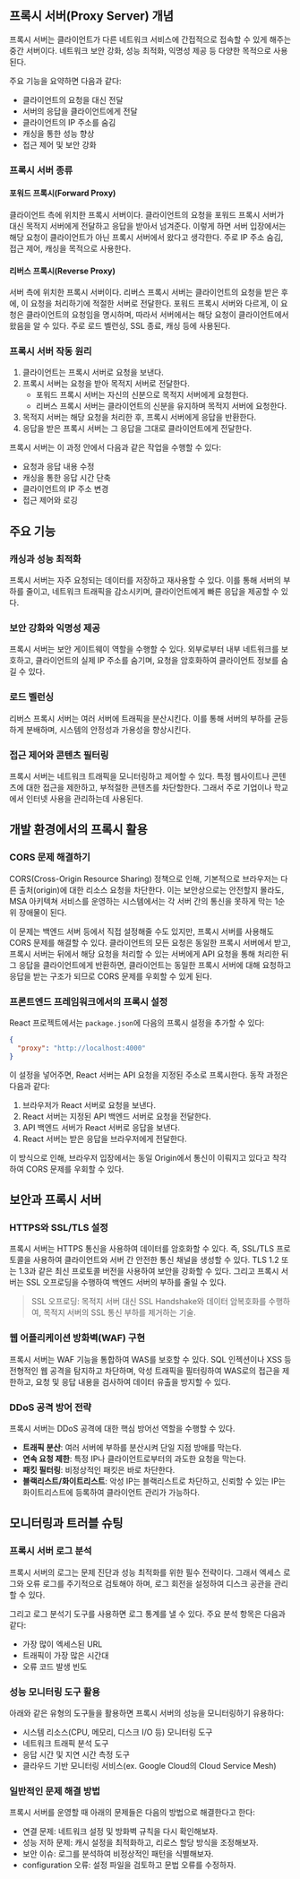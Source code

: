 ## 프록시 서버(Proxy Server) 개념

프록시 서버는 클라이언트가 다른 네트워크 서비스에 간접적으로 접속할 수 있게 해주는 중간 서버이다. 네트워크 보안 강화, 성능 최적화, 익명성 제공 등 다양한 목적으로 사용된다. 

주요 기능을 요약하면 다음과 같다:
- 클라이언트의 요청을 대신 전달
- 서버의 응답을 클라이언트에게 전달
- 클라이언트의 IP 주소를 숨김
- 캐싱을 통한 성능 향상
- 접근 제어 및 보안 강화

### 프록시 서버 종류

#### 포워드 프록시(Forward Proxy)

클라이언트 측에 위치한 프록시 서버이다. 클라이언트의 요청을 포워드 프록시 서버가 대신 목적지 서버에게 전달하고 응답을 받아서 넘겨준다. 이렇게 하면 서버 입장에서는 해당 요청이 클라이언트가 아닌 프록시 서버에서 왔다고 생각한다. 주로 IP 주소 숨김, 접근 제어, 캐싱을 목적으로 사용한다.

#### 리버스 프록시(Reverse Proxy)

서버 측에 위치한 프록시 서버이다. 리버스 프록시 서버는 클라이언트의 요청을 받은 후에, 이 요청을 처리하기에 적절한 서버로 전달한다. 포워드 프록시 서버와 다르게, 이 요청은 클라이언트의 요청임을 명시하며, 따라서 서버에서는 해당 요청이 클라이언트에서 왔음을 알 수 있다. 주로 로드 벨런싱, SSL 종료, 캐싱 등에 사용된다.

### 프록시 서버 작동 원리

1. 클라이언트는 프록시 서버로 요청을 보낸다.
2. 프록시 서버는 요청을 받아 목적지 서버로 전달한다.
   - 포워드 프록시 서버는 자신의 신분으로 목적지 서버에게 요청한다.
   - 리버스 프록시 서버는 클라이언트의 신분을 유지하며 목적지 서버에 요청한다.
3. 목적지 서버는 해당 요청을 처리한 후, 프록시 서버에게 응답을 반환한다.
4. 응답을 받은 프록시 서버는 그 응답을 그대로 클라이언트에게 전달한다.

프록시 서버는 이 과정 안에서 다음과 같은 작업을 수행할 수 있다:
- 요청과 응답 내용 수정
- 캐싱을 통한 응답 시간 단축
- 클라이언트의 IP 주소 변경
- 접근 제어와 로깅

## 주요 기능

### 캐싱과 성능 최적화

프록시 서버는 자주 요청되는 데이터를 저장하고 재사용할 수 있다. 이를 통해 서버의 부하를 줄이고, 네트워크 트래픽을 감소시키며, 클라이언트에게 빠른 응답을 제공할 수 있다.

### 보안 강화와 익명성 제공

프록시 서버는 보안 게이트웨이 역할을 수행할 수 있다. 외부로부터 내부 네트워크를 보호하고, 클라이언트의 실제 IP 주소를 숨기며, 요청을 암호화하여 클라이언트 정보를 숨길 수 있다.

### 로드 벨런싱

리버스 프록시 서버는 여러 서버에 트래픽을 분산시킨다. 이를 통해 서버의 부하를 균등하게 분배하며, 시스템의 안정성과 가용성을 향상시킨다.

### 접근 제어와 콘텐츠 필터링

프록시 서버는 네트워크 트래픽을 모니터링하고 제어할 수 있다. 특정 웹사이트나 콘텐츠에 대한 접근을 제한하고, 부적절한 콘텐츠를 차단할한다. 그래서 주로 기업이나 학교에서 인터넷 사용을 관리하는데 사용된다.

## 개발 환경에서의 프록시 활용

### CORS 문제 해결하기

CORS(Cross-Origin Resource Sharing) 정책으로 인해, 기본적으로 브라우저는 다른 출처(origin)에 대한 리소스 요청을 차단한다. 이는 보안상으로는 안전할지 몰라도, MSA 아키텍쳐 서비스를 운영하는 시스템에서는 각 서버 간의 통신을 못하게 막는 1순위 장애물이 된다. 

이 문제는 백엔드 서버 등에서 직접 설정해줄 수도 있지만, 프록시 서버를 사용해도 CORS 문제를 해결할 수 있다. 클라이언트의 모든 요청은 동일한 프록시 서버에서 받고, 프록시 서버는 뒤에서 해당 요청을 처리할 수 있는 서버에게 API 요청을 통해 처리한 뒤 그 응답을 클라이언트에게 반환하면, 클라이언트는 동일한 프록시 서버에 대해 요청하고 응답을 받는 구조가 되므로 CORS 문제를 우회할 수 있게 된다.

### 프론트엔드 프레임워크에서의 프록시 설정

React 프로젝트에서는 `package.json`에 다음의 프록시 설정을 추가할 수 있다:
```json
{
  "proxy": "http://localhost:4000"
}
```
이 설정을 넣어주면, React 서버는 API 요청을 지정된 주소로 프록시한다. 동작 과정은 다음과 같다:
1. 브라우저가 React 서버로 요청을 보낸다.
2. React 서버는 지정된 API 백엔드 서버로 요청을 전달한다.
3. API 백엔드 서버가 React 서버로 응답을 보낸다.
4. React 서버는 받은 응답을 브라우저에게 전달한다.

이 방식으로 인해, 브라우저 입장에서는 동일 Origin에서 통신이 이뤄지고 있다고 착각하여 CORS 문제를 우회할 수 있다.

## 보안과 프록시 서버

### HTTPS와 SSL/TLS 설정

프록시 서버는 HTTPS 통신을 사용하여 데이터를 암호화할 수 있다. 즉, SSL/TLS 프로토콜을 사용하여 클라이언트와 서버 간 안전한 통신 채널을 생성할 수 있다. TLS 1.2 또는 1.3과 같은 최신 프로토콜 버전을 사용하여 보안을 강화할 수 있다. 그리고 프록시 서버는 SSL 오프로딩을 수행하여 백엔드 서버의 부하를 줄일 수 있다.

> SSL 오프로딩: 목적지 서버 대신 SSL Handshake와 데이터 암복호화를 수행하여, 목적지 서버의 SSL 통신 부하를 제거하는 기술.

### 웹 어플리케이션 방화벽(WAF) 구현

프록시 서버는 WAF 기능을 통합하여 WAS를 보호할 수 있다. SQL 인젝션이나 XSS 등 전형적인 웹 공격을 탐지하고 차단하며, 악성 트래픽을 필터링하여 WAS로의 접근을 제한하고, 요청 및 응답 내용을 검사하여 데이터 유출을 방지할 수 있다.

### DDoS 공격 방어 전략

프록시 서버는 DDoS 공격에 대한 핵심 방어선 역할을 수행할 수 있다.
- **트래픽 분산**: 여러 서버에 부하를 분산시켜 단일 지점 방애를 막는다.
- **연속 요청 제한**: 특정 IP나 클라이언트로부터의 과도한 요청을 막는다.
- **패킷 필터링**: 비정상적인 패킷은 바로 차단한다.
- **블랙리스트/화이트리스트**: 악성 IP는 블랙리스트로 차단하고, 신뢰할 수 있는 IP는 화이트리스트에 등록하여 클라이언트 관리가 가능하다.

## 모니터링과 트러블 슈팅

### 프록시 서버 로그 분석

프록시 서버의 로그는 문제 진단과 성능 최적화를 위한 필수 전략이다. 그래서 엑세스 로그와 오류 로그를 주기적으로 검토해야 하며, 로그 회전을 설정하여 디스크 공관을 관리할 수 있다. 

그리고 로그 분석기 도구를 사용하면 로그 통계를 낼 수 있다. 주요 분석 항목은 다음과 같다:
- 가장 많이 엑세스된 URL
- 트래픽이 가장 많은 시간대
- 오류 코드 발생 빈도

### 성능 모니터링 도구 활용

아래와 같은 유형의 도구들을 활용하면 프록시 서버의 성능을 모니터링하기 유용하다:
- 시스템 리소스(CPU, 메모리, 디스크 I/O 등) 모니터링 도구
- 네트워크 트래픽 분석 도구
- 응답 시간 및 지연 시간 측정 도구
- 클라우드 기반 모니터링 서비스(ex. Google Cloud의 Cloud Service Mesh)

### 일반적인 문제 해결 방법

프록시 서버를 운영할 때 아래의 문제들은 다음의 방법으로 해결한다고 한다:
- 연결 문제: 네트워크 설정 및 방화벽 규칙을 다시 확인해보자.
- 성능 저하 문제: 캐시 설정을 최적화하고, 리로스 할당 방식을 조정해보자.
- 보안 이슈: 로그를 분석하여 비정상적인 패턴을 식별해보자.
- configuration 오류: 설정 파일을 검토하고 문법 오류를 수정하자.